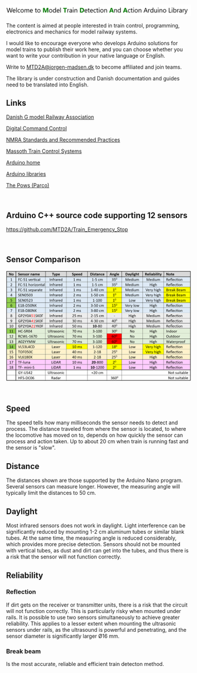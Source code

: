 ![](/image/MTDAA-heading.png)

The content is aimed at people interested in train control, programming, electronics and mechanics for model railway systems.

I would like to encourage everyone who develops Arduino solutions for model trains to publish their work here,
and you can choose whether you want to write your contribution in your native language or English.

Write to MTD2A@jorgen-madsen.dk to become affiliated and join teams.

The library is under construction and Danish documentation and guides need to be translated into English.

## Links

[Danish G model Railway Association](https://danskgmodelforening.dk/)

[Digital Command Control](https://en.wikipedia.org/wiki/Digital_Command_Control)

[NMRA Standards and Recommended Practices](https://www.nmra.org/index-nmra-standards-and-recommended-practices)

[Massoth Train Control Systems](https://www.massoth.de/en/)

[Arduino home](https://www.arduino.cc/)

[Arduino libraries](https://docs.arduino.cc/libraries/)

[The Pows (Parco)](https://usuaris.tinet.cat/fmco/home_en.htm)

<br/> 

## Arduino C++ source code supporting 12 sensors
https://github.com/MTD2A/Train_Emergency_Stop

<br/> 

## Sensor Comparison

![](/image/Sensor%20Comparison.png)

<br/> 

## Speed 

The speed tells how many milliseconds the sensor needs to detect and process. The distance traveled from where the sensor is located, to where the locomotive has moved on to, depends on how quickly the sensor can process and action taken. Up to about 20 cm when train is running fast and the sensor is "slow".

## Distance 

The distances shown are those supported by the Arduino Nano program. Several sensors can measure longer. However, the measuring angle will typically limit the distances to 50 cm.

## Daylight

Most infrared sensors does not work in daylight. Light interference can be significantly reduced by mounting 1-2 cm aluminum tubes or similar blank tubes. At the same time, the measuring angle is reduced considerably, which provides more precise detection. Sensors should not be mounted with vertical tubes, as dust and dirt can get into the tubes, and thus there is a risk that the sensor will not function correctly. 

## Reliability

### Reflection

If dirt gets on the receiver or transmitter units, there is a risk that the circuit will not function correctly. This is particularly risky when mounted under rails. It is possible to use two sensors simultaneously to achieve greater reliability.
This applies to a lesser extent when mounting the ultrasonic sensors under rails, as the ultrasound is powerful and penetrating, and the sensor diameter is significantly larger Ø16 mm. 

### Break beam

Is the most accurate, reliable and efficient train detecton method.
